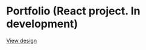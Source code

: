 # Portfolio (React project. In development)

[View design](https://www.figma.com/file/yySAkw0uBtrrUbd4tlK2wa/portfolio-v2?node-id=0%3A1&t=3trgxT2HLfryLEw0-1)
